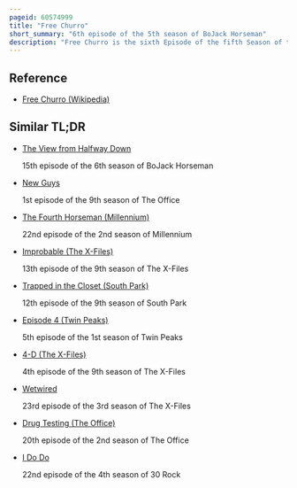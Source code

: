 ```yaml
---
pageid: 60574999
title: "Free Churro"
short_summary: "6th episode of the 5th season of BoJack Horseman"
description: "Free Churro is the sixth Episode of the fifth Season of the american animated Tv Series Bojack Horseman and the 55th overall Episode of the. It was written by the Creator raphael bob-waksberg and directed by amy Winfrey. The Episode was made available for streaming on September 14 2018 together with the Rest of Season five on Netflix."
---
```


## Reference

- [Free Churro (Wikipedia)](https://en.wikipedia.org/?curid=60574999)

## Similar TL;DR

- [The View from Halfway Down](/tldr/en/the-view-from-halfway-down)

  15th episode of the 6th season of BoJack Horseman

- [New Guys](/tldr/en/new-guys)

  1st episode of the 9th season of The Office

- [The Fourth Horseman (Millennium)](/tldr/en/the-fourth-horseman-millennium)

  22nd episode of the 2nd season of Millennium

- [Improbable (The X-Files)](/tldr/en/improbable-the-x-files)

  13th episode of the 9th season of The X-Files

- [Trapped in the Closet (South Park)](/tldr/en/trapped-in-the-closet-south-park)

  12th episode of the 9th season of South Park

- [Episode 4 (Twin Peaks)](/tldr/en/episode-4-twin-peaks)

  5th episode of the 1st season of Twin Peaks

- [4-D (The X-Files)](/tldr/en/4-d-the-x-files)

  4th episode of the 9th season of The X-Files

- [Wetwired](/tldr/en/wetwired)

  23rd episode of the 3rd season of The X-Files

- [Drug Testing (The Office)](/tldr/en/drug-testing-the-office)

  20th episode of the 2nd season of The Office

- [I Do Do](/tldr/en/i-do-do)

  22nd episode of the 4th season of 30 Rock
